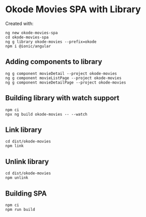# Okode Movies SPA with Library

Created with:

```
ng new okode-movies-spa
cd okode-movies-spa
ng g library okode-movies --prefix=okode
npm i @ionic/angular
```

## Adding components to library

```
ng g component movieDetail --project okode-movies
ng g component movieListPage --project okode-movies
ng g component movieDetailPage --project okode-movies
```

## Building library with watch support

```
npm ci
npx ng build okode-movies -- --watch
```

## Link library

```
cd dist/okode-movies
npm link
```

## Unlink library

```
cd dist/okode-movies
npm unlink
```

## Building SPA

```
npm ci
npm run build
```
